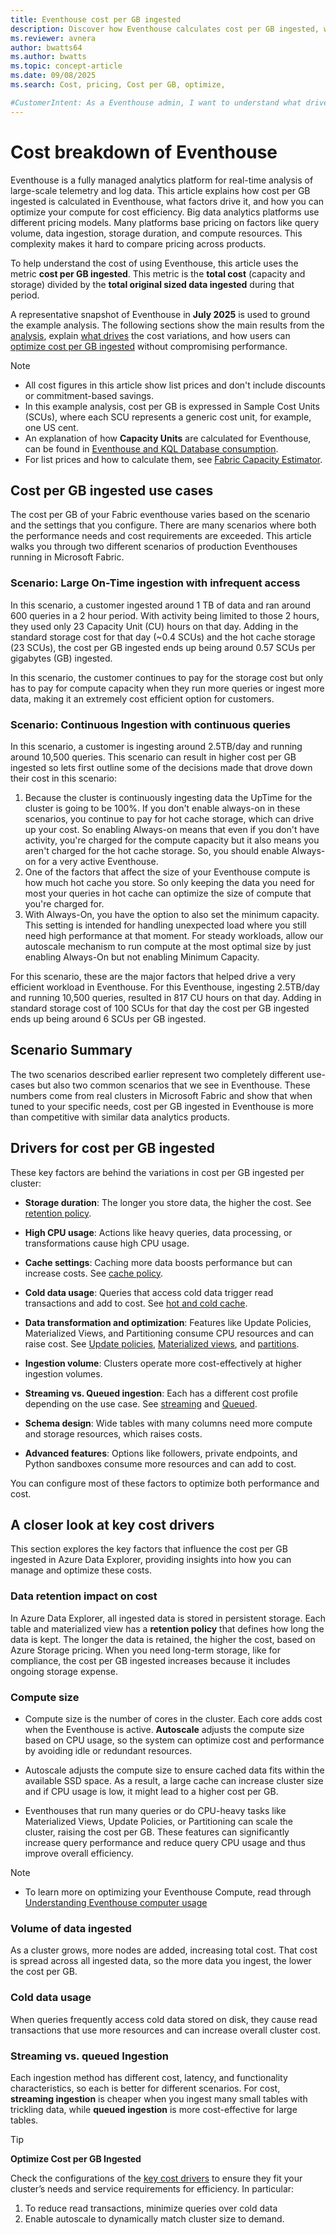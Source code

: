 ```yaml
---
title: Eventhouse cost per GB ingested 
description: Discover how Eventhouse calculates cost per GB ingested, what drives costs, and how to optimize your cluster.
ms.reviewer: avnera
author: bwatts64
ms.author: bwatts
ms.topic: concept-article
ms.date: 09/08/2025
ms.search: Cost, pricing, Cost per GB, optimize, 

#CustomerIntent: As a Eventhouse admin, I want to understand what drives the costs and how to optimize the costs.
---
```


# Cost breakdown of Eventhouse

Eventhouse is a fully managed analytics platform for real-time analysis of large-scale telemetry and log data. This article explains how cost per GB ingested is calculated in Eventhouse, what factors drive it, and how you can optimize your compute for cost efficiency. Big data analytics platforms use different pricing models. Many platforms base pricing on factors like query volume, data ingestion, storage duration, and compute resources. This complexity makes it hard to compare pricing across products.

To help understand the cost of using Eventhouse, this article uses the metric **cost per GB ingested**. This metric is the **total cost** (capacity and storage) divided by the **total original sized data ingested** during that period.

A representative snapshot of Eventhouse in **July 2025** is used to ground the example analysis. The following sections show the main results from the [analysis](#cost-per-gb-ingested-use-cases), explain [what drives](#drivers-for-cost-per-gb-ingested) the cost variations, and how users can [optimize cost per GB ingested](#a-closer-look-at-key-cost-drivers) without compromising performance.

> [!NOTE]
>
> * All cost figures in this article show list prices and don't include discounts or commitment-based savings.
> * In this example analysis, cost per GB is expressed in Sample Cost Units (SCUs), where each SCU represents a generic cost unit, for example, one US cent.
> * An explanation of how **Capacity Units** are calculated for Eventhouse, can be found in [Eventhouse and KQL Database consumption](real-time-intelligence-consumption.md).
> * For list prices and how to calculate them, see [Fabric Capacity Estimator](https://www.microsoft.com/microsoft-fabric/capacity-estimator).

## Cost per GB ingested use cases
The cost per GB of your Fabric eventhouse varies based on the scenario and the settings that you configure. There are many scenarios where both the performance needs and cost requirements are exceeded. This article walks you through two different scenarios of production Eventhouses running in Microsoft Fabric.

### Scenario: Large On-Time ingestion with infrequent access
In this scenario, a customer ingested around 1 TB of data and ran around 600 queries in a 2 hour period. With activity being limited to those 2 hours, they used only 23 Capacity Unit (CU) hours on that day. Adding in the standard storage cost for that day (~0.4 SCUs) and the hot cache storage (23 SCUs), the cost per GB ingested ends up being around 0.57 SCUs per gigabytes (GB) ingested.  

In this scenario, the customer continues to pay for the storage cost but only has to pay for compute capacity when they run more queries or ingest more data, making it an extremely cost efficient option for customers.

### Scenario: Continuous Ingestion with continuous queries
In this scenario, a customer is ingesting around 2.5TB/day and running around 10,500 queries. This scenario can result in higher cost per GB ingested so lets first outline some of the decisions made that drove down their cost in this scenario:

1. Because the cluster is continuously ingesting data the UpTime for the cluster is going to be 100%. If you don't enable always-on in these scenarios, you continue to pay for hot cache storage, which can drive up your cost. So enabling Always-on means that even if you don't have activity, you're charged for the compute capacity but it also means you aren't charged for the hot cache storage. So, you should enable Always-on for a very active Eventhouse.
2. One of the factors that affect the size of your Eventhouse compute is how much hot cache you store. So only keeping the data you need for most your queries in hot cache can optimize the size of compute that you're charged for.
3. With Always-On, you have the option to also set the minimum capacity. This setting is intended for handling unexpected load where you still need high performance at that moment. For steady workloads, allow our autoscale mechanism to run compute at the most optimal size by just enabling Always-On but not enabling Minimum Capacity.

For this scenario, these are the major factors that helped drive a very efficient workload in Eventhouse. For this Eventhouse, ingesting 2.5TB/day and running 10,500 queries, resulted in 817 CU hours on that day. Adding in standard storage cost of 100 SCUs for that day the cost per GB ingested ends up being around 6 SCUs per GB ingested.

## Scenario Summary
The two scenarios described earlier represent two completely different use-cases but also two common scenarios that we see in Eventhouse. These numbers come from real clusters in Microsoft Fabric and show that when tuned to your specific needs, cost per GB ingested in Eventhouse is more than competitive with similar data analytics products.

## Drivers for cost per GB ingested

These key factors are behind the variations in cost per GB ingested per cluster:

* **Storage duration**: The longer you store data, the higher the cost. See [retention policy](data-management.md#data-retention-policy).

* **High CPU usage**: Actions like heavy queries, data processing, or transformations cause high CPU usage.

* **Cache settings**: Caching more data boosts performance but can increase costs. See [cache policy](data-management.md#caching-policy).

* **Cold data usage**: Queries that access cold data trigger read transactions and add to cost. See [hot and cold cache](data-management.md#caching-policy).

* **Data transformation and optimization**: Features like Update Policies, Materialized Views, and Partitioning consume CPU resources and can raise cost. See [Update policies](table-update-policy.md), [Materialized views](materialized-view.md), and [partitions](/kusto/management/partitioning-policy?view=microsoft-fabric).

* **Ingestion volume**: Clusters operate more cost-effectively at higher ingestion volumes.

* **Streaming vs. Queued ingestion**: Each has a different cost profile depending on the use case. See [streaming](/kusto/management/data-ingestion/streaming-ingestion-schema-changes) and [Queued](/kusto/management/data-ingestion/queued-ingestion-overview).

* **Schema design**: Wide tables with many columns need more compute and storage resources, which raises costs.

* **Advanced features**: Options like followers, private endpoints, and Python sandboxes consume more resources and can add to cost.

You can configure most of these factors to optimize both performance and cost.

## A closer look at key cost drivers

This section explores the key factors that influence the cost per GB ingested in Azure Data Explorer, providing insights into how you can manage and optimize these costs.

### Data retention impact on cost

In Azure Data Explorer, all ingested data is stored in persistent storage. Each table and materialized view has a **retention policy** that defines how long the data is kept. The longer the data is retained, the higher the cost, based on Azure Storage pricing. When you need long-term storage, like for compliance, the cost per GB ingested increases because it includes ongoing storage expense.

### Compute size

* Compute size is the number of cores in the cluster. Each core adds cost when the Eventhouse is active. **Autoscale** adjusts the compute size based on CPU usage, so the system can optimize cost and performance by avoiding idle or redundant resources.

* Autoscale adjusts the compute size to ensure cached data fits within the available SSD space. As a result, a large cache can increase cluster size and if CPU usage is low, it might lead to a higher cost per GB. 

* Eventhouses that run many queries or do CPU-heavy tasks like Materialized Views, Update Policies, or Partitioning can scale the cluster, raising the cost per GB. These features can significantly increase query performance and reduce query CPU usage and thus improve overall efficiency.

> [!NOTE]
>
> * To learn more on optimizing your Eventhouse Compute, read through [Understanding Eventhouse computer usage](eventhouse-compute-observability.md)

### Volume of data ingested

As a cluster grows, more nodes are added, increasing total cost. That cost is spread across all ingested data, so the more data you ingest, the lower the cost per GB.

### Cold data usage

When queries frequently access cold data stored on disk, they cause read transactions that use more resources and can increase overall cluster cost.

### Streaming vs. queued Ingestion

Each ingestion method has different cost, latency, and functionality characteristics, so each is better for different scenarios. For cost, **streaming ingestion** is cheaper when you ingest many small tables with trickling data, while **queued ingestion** is more cost-effective for large tables.

> [!TIP]
>
> **Optimize Cost per GB Ingested**
>
> Check the configurations of the [key cost drivers](#a-closer-look-at-key-cost-drivers) to ensure they fit your cluster’s needs and service requirements for efficiency. In particular:
>
> 1. To reduce read transactions, minimize queries over cold data 
> 2. Enable autoscale to dynamically match cluster size to demand.
